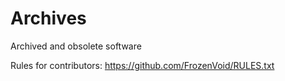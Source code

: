 # Archives
Archived and obsolete software

Rules for contributors: https://github.com/FrozenVoid/RULES.txt
